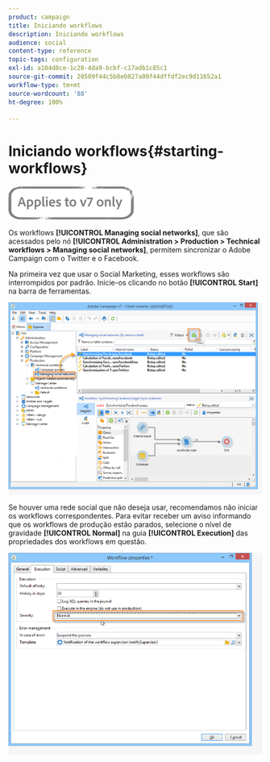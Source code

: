 ```yaml
---
product: campaign
title: Iniciando workflows
description: Iniciando workflows
audience: social
content-type: reference
topic-tags: configuration
exl-id: a104d8ce-1c28-4da9-bcbf-c17adb1c85c1
source-git-commit: 20509f44c5b8e0827a09f44dffdf2ec9d11652a1
workflow-type: tm+mt
source-wordcount: '88'
ht-degree: 100%

---
```


# Iniciando workflows{#starting-workflows}

![](../../assets/v7-only.svg)

Os workflows **[!UICONTROL Managing social networks]**, que são acessados pelo nó **[!UICONTROL Administration > Production > Technical workflows > Managing social networks]**, permitem sincronizar o Adobe Campaign com o Twitter e o Facebook.

Na primeira vez que usar o Social Marketing, esses workflows são interrompidos por padrão. Inicie-os clicando no botão **[!UICONTROL Start]** na barra de ferramentas.

![](assets/social_start_workflows.png)

Se houver uma rede social que não deseja usar, recomendamos não iniciar os workflows correspondentes. Para evitar receber um aviso informando que os workflows de produção estão parados, selecione o nível de gravidade **[!UICONTROL Normal]** na guia **[!UICONTROL Execution]** das propriedades dos workflows em questão.

![](assets/social_start_workflows2.png)
